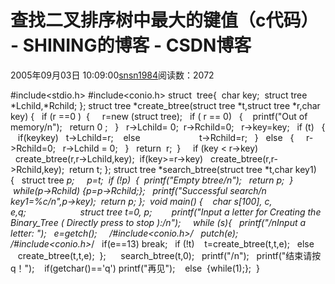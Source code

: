 # 查找二叉排序树中最大的键值（c代码） - SHINING的博客 - CSDN博客
2005年09月03日 10:09:00[snsn1984](https://me.csdn.net/snsn1984)阅读数：2072

#include<stdio.h>
#include<conio.h>
struct  tree{
 char key;
 struct tree *Lchild,*Rchild;
};
struct tree *create_btree(struct tree *t,struct tree *r,char key)
{  
 if (r ==0 )
 {   
  r=new (struct tree);
  if ( r == 0)
  { 
   printf("Out of memory/n");   return 0 ; 
  }
  r->Lchild= 0;  r->Rchild=0;   r->key=key;
  if (t)
  { 
   if(key<t->key)   t->Lchild=r;
   else                    
    t->Rchild=r;
  }
  else
  {  
   r->Rchild=0;   r->Lchild = 0; 
  }
  return  r;
 }    
 if (key < r->key)
  create_btree(r,r->Lchild,key);
 if(key>=r->key)
  create_btree(r,r->Rchild,key);
 return t;
};
struct tree *search_btree(struct tree *t,char key1)
{   struct tree *p;
    p=t;
 if (!p)
 {  printf("Empty btree/n");   return p;  }    
 while(p->Rchild) {p=p->Rchild;}; 
 printf("Successful search/n key1=%c/n",p->key);
 return p;
};
 void main()
{   
 char s[100], c,  e,q;                     
 struct tree *t=0, *p;       
 printf("Input a letter for Creating the Binary_Tree ( Directly press <Enter> to stop ):/n"); 
    while (*s){
  printf("/nInput a letter: "); 
  e=getch();     /*#include<conio.h>*/
  putch(e);       /*#include<conio.h>*/
  if(e==13) break;
  if (!t)
   t=create_btree(t,t,e);
  else
   create_btree(t,t,e);
 };
     search_btree(t,0); 
  printf("/n"); 
  printf("结束请按q！");
   if(getchar()=='q') printf("再见");
   else  {while(1);};
 }
